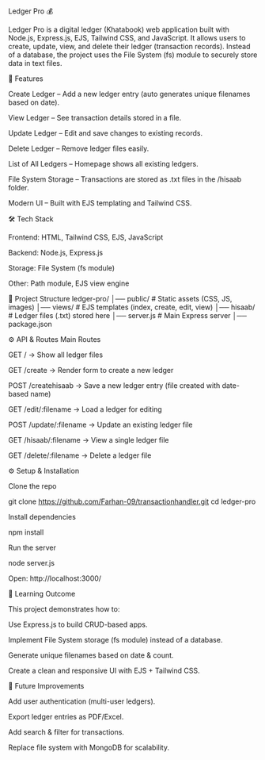Ledger Pro 💰

Ledger Pro is a digital ledger (Khatabook) web application built with Node.js, Express.js, EJS, Tailwind CSS, and JavaScript.
It allows users to create, update, view, and delete their ledger (transaction records).
Instead of a database, the project uses the File System (fs) module to securely store data in text files.

🚀 Features

Create Ledger – Add a new ledger entry (auto generates unique filenames based on date).

View Ledger – See transaction details stored in a file.

Update Ledger – Edit and save changes to existing records.

Delete Ledger – Remove ledger files easily.

List of All Ledgers – Homepage shows all existing ledgers.

File System Storage – Transactions are stored as .txt files in the /hisaab folder.

Modern UI – Built with EJS templating and Tailwind CSS.

🛠️ Tech Stack

Frontend: HTML, Tailwind CSS, EJS, JavaScript

Backend: Node.js, Express.js

Storage: File System (fs module)

Other: Path module, EJS view engine

📌 Project Structure
ledger-pro/
│── public/           # Static assets (CSS, JS, images)
│── views/            # EJS templates (index, create, edit, view)
│── hisaab/           # Ledger files (.txt) stored here
│── server.js         # Main Express server
│── package.json

⚙️ API & Routes
Main Routes

GET / → Show all ledger files

GET /create → Render form to create a new ledger

POST /createhisaab → Save a new ledger entry (file created with date-based name)

GET /edit/:filename → Load a ledger for editing

POST /update/:filename → Update an existing ledger file

GET /hisaab/:filename → View a single ledger file

GET /delete/:filename → Delete a ledger file

⚙️ Setup & Installation

Clone the repo

git clone https://github.com/Farhan-09/transactionhandler.git
cd ledger-pro


Install dependencies

npm install


Run the server

node server.js


Open: http://localhost:3000/

📖 Learning Outcome

This project demonstrates how to:

Use Express.js to build CRUD-based apps.

Implement File System storage (fs module) instead of a database.

Generate unique filenames based on date & count.

Create a clean and responsive UI with EJS + Tailwind CSS.

📌 Future Improvements

Add user authentication (multi-user ledgers).

Export ledger entries as PDF/Excel.

Add search & filter for transactions.

Replace file system with MongoDB for scalability.
